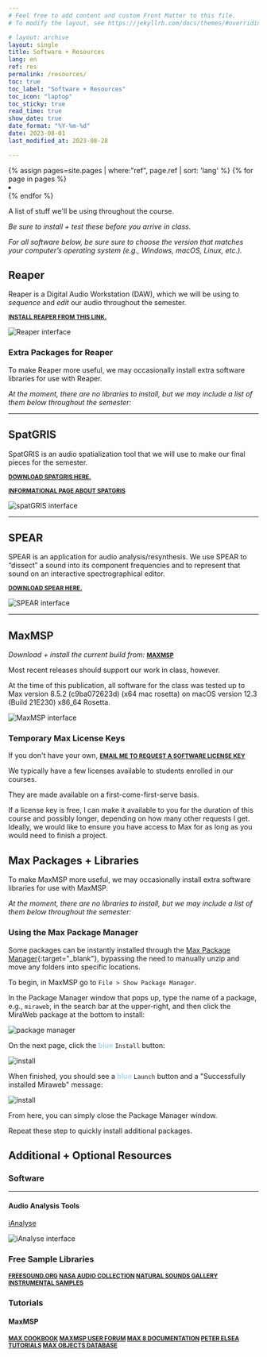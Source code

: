 ```yaml
---
# Feel free to add content and custom Front Matter to this file.
# To modify the layout, see https://jekyllrb.com/docs/themes/#overriding-theme-defaults

# layout: archive
layout: single   
title: Software + Resources   
lang: en   
ref: res   
permalink: /resources/   
toc: true
toc_label: "Software + Resources" 
toc_icon: "laptop"  
toc_sticky: true   
read_time: true  
show_date: true  
date_format: "%Y-%m-%d"  
date: 2023-08-01  
last_modified_at: 2023-08-28   

---
```


<link rel="stylesheet" href="https://cdn.jsdelivr.net/gh/lipis/flag-icons@6.11.0/css/flag-icons.min.css"/>

<div class="lang-sidebar">
  {% assign pages=site.pages | where:"ref", page.ref | sort: 'lang' %}
  {% for page in pages %}
    <li class="zoom"><a href="{{ page.url }}" class="{{ page.lang }}"><span class="fi fi-{{ page.lang }}"></span></a></li>
  {% endfor %}
</div>

<div class="top-h1-icon">
  <i class="fas fa-laptop fa-2x"></i>
</div>

A list of stuff we'll be using throughout the course.    

_Be sure to install + test these before you arrive in class._   

_For all software below, be sure sure to choose the version that matches your computer’s operating system (e.g., Windows, macOS, Linux, etc.)._  


## Reaper   

Reaper is a Digital Audio Workstation (DAW), which we will be using to _sequence_ and _edit_ our audio throughout the semester. 

<span style="font-size: smaller; text-transform: uppercase; font-weight: bold;"><a href="https://www.reaper.fm/download.php" target="_blank" class="btn btn--primary">Install Reaper from this link.</a></span>   

<img src="/MHL-studio-methods/assets/images/Reaper-DAW-software-1.png" alt="Reaper interface">  

### Extra Packages for Reaper  

To make Reaper more useful, we may occasionally install extra software libraries for use with Reaper.  

_At the moment, there are no libraries to install, but we may include a list of them below throughout the semester:_   

* * *  

## SpatGRIS  

SpatGRIS is an audio spatialization tool that we will use to make our final pieces for the semester.  

<span style="font-size: smaller; text-transform: uppercase; font-weight: bold;"><a href="https://sourceforge.net/projects/spatgris3/files/" target="_blank" class="btn btn--primary">Download SpatGRIS here.</a></span>   

<span style="font-size: smaller; text-transform: uppercase; font-weight: bold;"><a href="https://gris.musique.umontreal.ca/" target="_blank" class="btn btn--primary">Informational page about SpatGRIS</a></span>   

<img src="/MHL-studio-methods/assets/images/spatGRIS.png" alt="spatGRIS interface">  

* * *   

## SPEAR    

SPEAR is an application for audio analysis/resynthesis. We use SPEAR to “dissect” a sound into its component frequencies and to represent that sound on an interactive spectrographical editor.  

<span style="font-size: smaller; text-transform: uppercase; font-weight: bold;"><a href="https://www.klingbeil.com/spear/downloads/" target="_blank" class="btn btn--primary">Download SPEAR here.</a></span>   

<img src="/MHL-studio-methods/assets/images/spear_screen_bigsur.png" alt="SPEAR interface">  

* * *   

## MaxMSP      

_Download + install the current build from:_ <span style="font-size: smaller; text-transform: uppercase; font-weight: bold;"><a href="https://cycling74.com/downloads" target="_blank" class="btn btn--primary">MaxMSP</a></span>  

Most recent releases should support our work in class, however.  

At the time of this publication, all software for the class was tested up to Max version 8.5.2 (c9ba072623d) (x64 mac rosetta) on macOS version 12.3 (Build 21E230) x86_64 Rosetta.   

<img src="/MHL-studio-methods/assets/images/maxmsp_interface.png" alt="MaxMSP interface">  

### Temporary Max License Keys   

If you don't have your own, <span style="font-size: smaller; text-transform: uppercase; font-weight: bold;"><a href="mailto:Louis.Goldford@mh-luebeck.de/?subject=[MHL%20Advanced%20CAO]%20Max%20License%20request" target="_blank" class="btn btn--danger">**email me to request a software license key**</a></span>     

We typically have a few licenses available to students enrolled in our courses. 

They are made available on a first-come-first-serve basis. 

If a license key is free, I can make it available to you for the duration of this course and possibly longer, depending on how many other requests I get. Ideally, we would like to ensure you have access to Max for as long as you would need to finish a project.   

## Max Packages + Libraries     

To make MaxMSP more useful, we may occasionally install extra software libraries for use with MaxMSP.  

_At the moment, there are no libraries to install, but we may include a list of them below throughout the semester:_   

<!-- <span style="font-size: smaller; text-transform: uppercase; font-weight: bold;">
	1. <a href="https://www.bachproject.net/dl/" target="_blank" class="btn btn--primary">bach</a> for computer-assisted composition   
	2. <a href="https://forum.ircam.fr/projects/detail/spat/" target="_blank" class="btn btn--primary">IRCAM spat~</a> for multichannel audio spatialization   
	3. <a href="https://forum.ircam.fr/projects/detail/modalys/" target="_blank" class="btn btn--primary">IRCAM Modalys</a> for physical modeling ("modal") synthesis   
	4. <a href="https://github.com/maccallum/x/" target="_blank" class="btn btn--primary">X</a> for random number generation and distribution   
</span> -->

<!-- ### Manual Package Installation   

Of the packages listed above, #1 can be installed directly from the [Max Package Manager](#using-the-max-package-manager) _(see description below)_. 

#2 — #4 must be downloaded directly from their websites linked above and then manually installed. 

Download and decompress each installer and place its unzipped folder into your `Max 8/Packages`. 

This folder is located at:

```
/Users/username/Documents/Max 8
```
_Be sure to replace_ `username` _above with the actual user name on your computer._

#### Register for the IRCAM Forum   

To acquire Max packages #2 and #3 above, you must create a **free** account on the [IRCAM Forum website](https://forum.ircam.fr/){:target="_blank"}.  

Once you register, you'll be able to download Modalys and Spat.  

These packages are free and will not incure any additional costs.   -->

### Using the Max Package Manager   

Some packages can be instantly installed through the [Max Package Manager](https://docs.cycling74.com/max7/vignettes/package_manager){:target="_blank"}, bypassing the need to manually unzip and move any folders into specific locations.  

To begin, in MaxMSP go to `File > Show Package Manager`.   

In the Package Manager window that pops up, type the name of a package, e.g., `miraweb`, in the search bar at the upper-right, and then click the MiraWeb package at the bottom to install:  

<img src="/MHL-studio-methods/assets/images/01.package.manager.png" alt="package manager">

On the next page, click the <span style="font-weight: bold; color: lightblue;">blue</span> `Install` button:

<img src="/MHL-studio-methods/assets/images/02.install.png" alt="install">

When finished, you should see a <span style="font-weight: bold; color: lightblue;">blue</span> `Launch` button and a "Successfully installed Miraweb" message:

<img src="/MHL-studio-methods/assets/images/03.success.png" alt="install">

From here, you can simply close the Package Manager window.  

Repeat these step to quickly install additional packages.  

<!-- ## Windows: Terminal Emulator   

If your computer runs a Windows operating system, you'll need a program that mimics the behavior of the Unix command line.

<span style="color: red;">_NOTE: macOS + Linux users can ignore this step!_</span>  

Install **one** of these apps:  

<span style="font-size: smaller; text-transform: uppercase; font-weight: bold;">
	<a href="https://gitforwindows.org/" target="_blank" class="btn btn--primary">Git BASH</a> <a href="https://cmder.net/" target="_blank" class="btn btn--primary">Cmder</a> <a href="https://xshell.en.softonic.com/" target="_blank" class="btn btn--primary">Xshell</a> <a href="https://www.puttygen.com/download-putty" target="_blank" class="btn btn--primary">XPuTTY</a>      
</span>

Of these, the first option (Git Bash) has been the most reliable for my previous students.   

Or, check out some alternatives: [15 Best Terminal Emulators for Windows in 2023](https://www.puttygen.com/windows-terminal-emulators){:target="_blank"}  

## macOS + Linux: Homebrew  

A Package management system to ease installation of other tools and software in the Terminal.    

<span style="color: red;">_NOTE: Windows users can ignore this step!_</span>  

### Install     

Open your Terminal and run:  

```
ruby -e "$(curl -fsSL https://raw.github.com/Homebrew/homebrew/go/install)"
```

You may then need to run the following commands to check your installation and update:  

```
brew doctor
```

and 

```
brew update
```

### Verify    

In your Terminal, run this:  

```
brew --version
```

Your console should return a message that looks like this:  

```
Homebrew 2.4.9
```

or

```
Homebrew/homebrew-core (git revision 58437; last commit 2020-08-08)
```

## Version Control with GIT + GitHub   

Git is a very powerful **distributed version control** system for intelligently backing up and tracking changes in your code, or in any set of files.  

It functions alongside **GitHub.com**, which we'll use as a cloud storage platform to keep our files safe, and to submit projects and assignments.   

<span style="color: red;">_NOTE: We installed and used these tools in the previous seminar **Sound Synthesis Techniques**, and we'll continue to use them this semester._</span>  

If you have already taken the time to install these tools, simply **skip this section**. But if you are just joining our class and have not yet worked with these tools, follow the video tutorials below.  

### Register for GitHub.com  

<span style="color: red;">_NOTE: You'll be using GIT (and GitHub.com) to regularly submit class patches and your final projects, so be sure to set this up!_</span>  

Go to [GitHub.com](http://github.com){:target="_blank"} and follow the prompts to set up your **free** account. 

Or visit [this 'How-To' Page for extra support.](https://www.wikihow.com/Create-an-Account-on-GitHub){:target="_blank"}  

#### Verify: Email me!   

Immediately <span style="font-size: smaller; text-transform: uppercase; font-weight: bold;"><a href="mailto:Louis.Goldford@mh-luebeck.de/?subject=[MHL%20Advanced%20CAO]%20GitHub%20user%20name" target="_blank" class="btn btn--danger">**email me your GitHub user name**</a></span> to receive grades in this class!

### GIT Version Control     

To set up GIT on your computer, follow the video tutorial as a quickstart guide:   

{% include video id="Lw2OgM6tQd8" provider="youtube" %}

Windows Users: install GIT using [Git for Windows](https://gitforwindows.org/){:target="_blank"}  

macOS users: Follow the instructions using Homebrew below...  

#### Install   

Run the following commmand:  

```
brew install git  
```

#### Verify

Run the following commmand:  

```
git --version
```

Your console should return a message that looks like this:   

```
git version 2.20.1 (Apple Git-117)
```

### Large File Storage (LFS)  

Large File Storage (LFS) is a Git **extension** that allows you to verison large binary files — like audio, video, and image files. 

By itself, Git isn't very capable of versioning binary files. Without this extension, your Git folder ("repository") will quickly "blow up" and run out of space. 

Install this valuable extension so that you can safely backup your media files and reserve valuable repository space for your code!     

Download and install the extension here: <span style="font-size: smaller; text-transform: uppercase; font-weight: bold;"><a href="https://git-lfs.com/" target="_blank" class="btn btn--primary">Git LFS</a></span>

Altenatively,  macOS users can install via Homebrew:  

```
brew install git-lfs
```

Follow the steps outlined in the video tutorial below to set everything up:  

{% include video id="HLyoH7xfoF8" provider="youtube" %} -->

<!-- 
## 6. Google Chrome  
_A web browser with great built-in device compatibility tools._  

1. INSTALL:  
	* [Direct from Chrome homepage](https://www.google.com/intl/en/chrome/){:target="_blank"}  
2. VERIFY:  
	* Chrome can be launched from your /Applications folder.  


## 7. Python 3 + pip
_**Python** is an object-oriented, interpreted, and interactive programming language that we'll be introducing alongside JavaScript. It's great for quick prototyping and even better for data visualization._  

_**pip** is the standard package manager for the Python language, allowing you to easily install code packages + modules from the extensive [standard library.](https://docs.python.org/3/py-modindex.html){:target="_blank"}_  

1. INSTALL using these tutorials:  
	* [macOS](https://evansdianga.com/install-pip-osx/){:target="_blank"}  
	* [Windows](https://phoenixnap.com/kb/install-pip-windows){:target="_blank"}  
2. VERIFY:  
	* Verify Python 3:  
		* Open your Terminal and run:  
			`python3 --version`  
		* Your console should return something that looks like this:  
			`Python 3.8.5`
	* Verify pip:  
		* Open your Terminal and run:  
			`pip --version`  
		* Your console should return something that looks like this:  
			`pip 20.2 from /Library/Frameworks/Python.framework/Versions/3.8/lib/python3.8/site-packages/pip (python 3.8)`  
		* or:  
			`pip 18.1 from C:\Python37\lib\site-packages\pip (python 3.7)`  
3. Create an alias so that anytime you run `python` on the command line, you'll be using Python 3 instead of older versions.  
	* When using Python, run this command when you **begin** a Terminal session:  
			`alias python=/usr/local/bin/python3`   -->

## Additional + Optional Resources   

### Software      

<!-- #### Text Editor  

Highlight your code, easily find & replace, and a LOT more... 

_Check your operating system for compatibility and install one of these:_  

<span style="font-size: smaller; text-transform: uppercase; font-weight: bold;">
	<a href="https://code.visualstudio.com/download/" target="_blank" class="btn btn--primary">Visual Studio Code</a> <a href="https://www.sublimetext.com/" target="_blank" class="btn btn--primary">Sublime Text</a> <a href="https://espressoapp.com/" target="_blank" class="btn btn--primary">Espresso</a> <a href="https://brackets.io/" target="_blank" class="btn btn--primary">Brackets.io</a>
</span> -->

<!-- #### Digital Audio Workstations (DAWs)   

<span style="font-size: smaller; text-transform: uppercase; font-weight: bold;">
	<a href="https://www.reaper.fm/download.php/" target="_blank" class="btn btn--primary">Reaper</a> <a href="https://www.ableton.com/en/trial/" target="_blank" class="btn btn--primary">Ableton Live</a>
</span> -->

* * *   

#### Audio Analysis Tools   

<a href="https://logiciels.pierrecouprie.fr/" target="_blank" class="btn btn--primary">iAnalyse</a>  

<img src="/MHL-studio-methods/assets/images/ianalyse_interface.v01.png" alt="iAnalyse interface">  

### Free Sample Libraries    

<span style="font-size: smaller; text-transform: uppercase; font-weight: bold;">
	<a href="https://freesound.org/" target="_blank" class="btn btn--primary">FreeSound.org</a> <a href="https://archive.org/details/nasaaudiocollection" target="_blank" class="btn btn--primary">NASA Audio Collection</a> <a href="https://www.nps.gov/subjects/sound/gallery.htm" target="_blank" class="btn btn--primary">Natural Sounds Gallery</a> <a href="https://theremin.music.uiowa.edu/MIS.html" target="_blank" class="btn btn--primary">Instrumental Samples</a>
</span>

### Tutorials   

#### MaxMSP   

<span style="font-size: smaller; text-transform: uppercase; font-weight: bold;">
	<a href="https://music.arts.uci.edu/dobrian/maxcookbook/node/56" target="_blank" class="btn btn--primary">Max Cookbook</a> <a href="https://cycling74.com/forums" target="_blank" class="btn btn--primary">MaxMSP User Forum</a> <a href="https://docs.cycling74.com/max8" target="_blank" class="btn btn--primary">Max 8 Documentation</a> <a href="http://peterelsea.com/maxtutorials.html" target="_blank" class="btn btn--primary">Peter Elsea Tutorials</a> <a href="http://www.maxobjects.com/" target="_blank" class="btn btn--primary">Max Objects Database</a>
</span>


